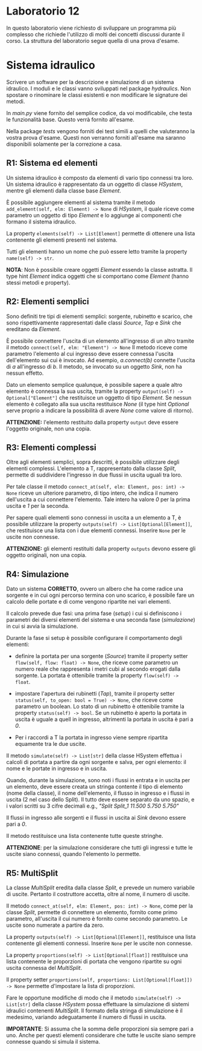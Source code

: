 # Laboratorio 12
In questo laboratorio viene richiesto di sviluppare un programma più complesso
che richiede l'utilizzo di molti dei concetti discussi durante il corso.
La struttura del laboratorio segue quella di una prova d'esame.


# Sistema idraulico
Scrivere un software per la descrizione e simulazione di un sistema idraulico.
I moduli e le classi vanno sviluppati nel package *hydraulics*.
Non spostare o rinominare le classi esistenti e non modificare le signature dei metodi.

In *main.py* viene fornito del semplice codice, da voi modificabile, che testa le funzionalità base.
Questo verrà fornito all'esame.

Nella package *tests* vengono forniti dei test simili a quelli che valuteranno la vostra prova d'esame.
Questi non verranno forniti all'esame ma saranno disponibili solamente per la correzione a casa.


## R1: Sistema ed elementi
Un sistema idraulico è composto da elementi di vario tipo connessi tra loro.
Un sistema idraulico è rappresentato da un oggetto di classe *HSystem*,
mentre gli elementi dalla classe base *Element*.

È possibile aggiungere elementi al sistema tramite il metodo ```add_element(self, elm: Element) -> None``` di *HSystem*,
il quale riceve come parametro un oggetto di tipo *Element*
e lo aggiunge ai componenti che formano il sistema idraulico.

La property ```elements(self) -> List[Element]```
permette di ottenere una lista contenente gli elementi presenti nel sistema.

Tutti gli elementi hanno un nome che può essere letto tramite la property ```name(self) -> str```.

**NOTA**: Non è possibile creare oggetti *Element* essendo la classe astratta.
Il type hint *Element* indica oggetti che si comportano come *Element* (hanno stessi metodi e property).


## R2: Elementi semplici
Sono definiti tre tipi di elementi semplici: sorgente, rubinetto e scarico,
che sono rispettivamente rappresentati dalle classi *Source*, *Tap* e *Sink* che ereditano da *Element*.

È possibile connettere l'uscita di un elemento all'ingresso di un altro
tramite il metodo ```connect(self, elm: "Element") -> None```
Il metodo riceve come parametro l'elemento al cui ingresso deve essere connessa l'uscita dell'elemento sui cui è invocato.
Ad esempio, *a.connect(b)* connette l'uscita di *a* all'ingresso di *b*.
Il metodo, se invocato su un oggetto *Sink*, non ha nessun effetto.

Dato un elemento semplice qualunque, è possibile sapere a quale altro elemento è connessa la sua uscita,
tramite la property ```output(self) -> Optional["Element"]``` che restituisce un oggetto di tipo *Element*.
Se nessun elemento è collegato alla sua uscita restituisce *None* 
(il type hint *Optional* serve proprio a indicare la possibilità di avere *None* come valore di ritorno).

**ATTENZIONE:** l'elemento restituito dalla property ```output``` deve essere l'oggetto originale, non una copia.


## R3: Elementi complessi
Oltre agli elementi semplici, sopra descritti, è possibile utilizzare degli elementi complessi.
L'elemento a T, rappresentato dalla classe *Split*,
permette di suddividere l'ingresso in due flussi in uscita uguali tra loro.

Per tale classe il metodo  ```connect_at(self, elm: Element, pos: int) -> None``` riceve un ulteriore parametro,
di tipo intero, che indica il numero dell'uscita a cui connettere l'elemento.
Tale intero ha valore *0* per la prima uscita e *1* per la seconda.

Per sapere quali elementi sono connessi in uscita a un elemento a T,
è possibile utilizzare la property ```outputs(self) -> List[Optional[Element]]```,
che restituisce una lista con i due elementi connessi.
Inserire ```None``` per le uscite non connesse.

**ATTENZIONE:** gli elementi restituiti dalla property ```outputs``` devono essere gli oggetto originali, non una copia.


## R4: Simulazione
Dato un sistema **CORRETTO**, ovvero un albero che ha come radice una sorgente
e in cui ogni percorso termina con uno scarico,
è possibile fare un calcolo delle portate e di come vengono ripartite nei vari elementi.

Il calcolo prevede due fasi: una prima fase (*setup*)
i cui si definiscono i parametri dei diversi elementi del sistema 
e una seconda fase (*simulazione*) in cui si avvia la simulazione.

Durante la fase si setup è possibile configurare il comportamento degli elementi:

- definire la portata per una sorgente (*Source*) tramite il property setter ```flow(self, flow: float) -> None```,
che riceve come parametro un numero reale che rappresenta i metri cubi al secondo erogati dalla sorgente.
La portata è ottenibile tramite la property ```flow(self) -> float```.

- impostare l'apertura dei rubinetti (*Tap*), tramite il property setter
```status(self, to_open: bool = True) -> None```, che riceve come parametro un boolean.
Lo stato di un rubinetto è ottenibile tramite la property ```status(self) -> bool```.
Se un rubinetto è aperto la portata in uscita è uguale a quell in ingresso,
altrimenti la portata in uscita è pari a *0*.

- Per i raccordi a T la portata in ingresso viene sempre ripartita equamente tra le due uscite.

Il metodo ```simulate(self) -> List[str]``` della classe HSystem effettua i calcoli di portata a partire da ogni sorgente e salva,
per ogni elemento: il nome e le portate in ingresso e in uscita.

Quando, durante la simulazione, sono noti i flussi in entrata e in uscita per un elemento,
deve essere creata un stringa contente il tipo di elemento (nome della classe),
il nome dell'elemento, il flusso in ingresso e i flussi in uscita (2 nel caso dello Split).
Il tutto deve essere separato da uno spazio, e i valori scritti su 3 cifre decimali e.g.,
*"Split Split_1 11.500 5.750 5.750"*

Il flussi in ingresso alle sorgenti e il flussi in uscita ai *Sink* devono essere pari a *0*.

Il metodo restituisce una lista contenente tutte queste stringhe.

**ATTENZIONE**: per la simulazione considerare che tutti gli ingressi e tutte le uscite siano connessi,
quando l'elemento lo permette.


## R5: MultiSplit
La classe *MultiSplit* eredita dalla classe *Split*, e prevede un numero variabile di uscite.
Pertanto il costruttore accetta, oltre al nome, il numero di uscite.

Il metodo ```connect_at(self, elm: Element, pos: int) -> None```, come per la classe *Split*,
permette di connettere un elemento, fornito come primo parametro, all'uscita il cui numero è fornito come secondo parametro.
Le uscite sono numerate a partire da zero.

La property ```outputs(self) -> List[Optional[Element]]```, restituisce una lista contenente gli elementi connessi.
Inserire ```None``` per le uscite non connesse.

La property ```proportions(self) -> List[Optional[float]]``` restituisce una lista contenente le proporzioni
di portata che vengono ripartite su ogni uscita connessa del *MultiSplit*.

Il property setter ```proportions(self, proportions: List[Optional[float]]) -> None```
permette d'impostare la lista di proporzioni.

Fare le opportune modifiche di modo che il metodo ```simulate(self) -> List[str]``` della classe *HSystem*
possa effettuare la simulazione di sistemi idraulici contenenti *MultiSplit*.
Il formato della stringa di simulazione è il medesimo, variando adeguatamente il numero di flussi in uscita.

**IMPORTANTE**: Si assuma che la somma delle proporzioni sia sempre pari a uno.
Anche per questi elementi considerare che tutte le uscite siano sempre connesse quando si simula il sistema.




